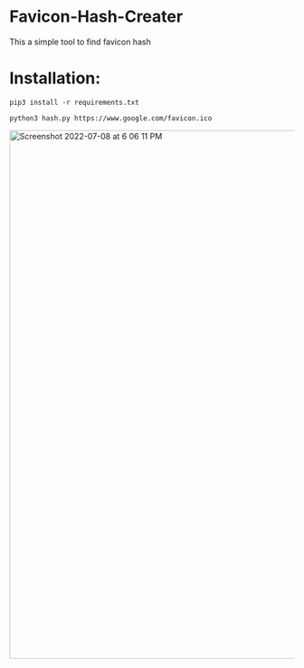 # Favicon-Hash-Creater
This a simple tool to find favicon hash

# Installation:
`pip3 install -r requirements.txt`

`python3 hash.py https://www.google.com/favicon.ico`

<img width="934" alt="Screenshot 2022-07-08 at 6 06 11 PM" src="https://user-images.githubusercontent.com/58636452/177993383-058495f2-5b35-43fc-921c-d78002098c0a.png">

